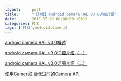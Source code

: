 ```yaml
---
layout:     post
title:      "【转载】android camera HAL v3.0详细介绍"
date:       2016-07-20 00:00:00 +0800
categories: 技术
tags: ["转载",Android,Camera]
---
```

[android camera HAL v3.0概述](http://blog.csdn.net/sadamoo/article/details/50370631)

[android camera HAL v3.0详细介绍（一）](http://blog.csdn.net/icamera0/article/details/50183735)

[android camera HAL v3.0详细介绍（二）](http://blog.csdn.net/icamera0/article/details/50183705)

[使用Camera2 替代过时的Camera API](http://blog.csdn.net/sadamoo/article/details/51619942)

